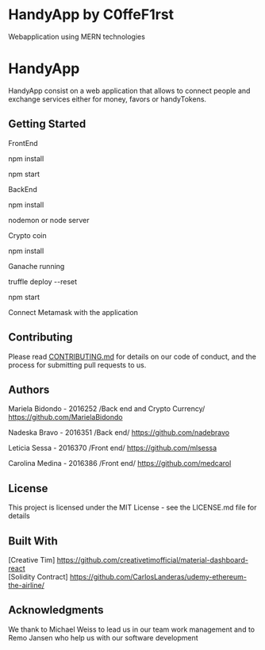 # HandyApp by  C0ffeF1rst
Webapplication using MERN technologies 

# HandyApp

HandyApp consist on a web application that allows to connect people and exchange services either for money, favors or handyTokens.

## Getting Started

FrontEnd

npm install 

npm start

BackEnd

npm install

nodemon or node server

Crypto coin

npm install

Ganache running 

truffle deploy --reset

npm start 

Connect Metamask with the application

## Contributing

Please read [CONTRIBUTING.md](https://gist.github.com/PurpleBooth/b24679402957c63ec426) for details on our code of conduct, and the process for submitting pull requests to us.

## Authors
Mariela Bidondo - 2016252 /Back end and Crypto Currency/ https://github.com/MarielaBidondo

Nadeska Bravo - 2016351 /Back end/ https://github.com/nadebravo

Leticia Sessa - 2016370 /Front end/  https://github.com/mlsessa

Carolina Medina - 2016386 /Front end/ https://github.com/medcarol

## License
This project is licensed under the MIT License - see the LICENSE.md file for details

## Built With

[Creative Tim] https://github.com/creativetimofficial/material-dashboard-react                                  
[Solidity Contract] https://github.com/CarlosLanderas/udemy-ethereum-the-airline/

## Acknowledgments

We thank to Michael Weiss to lead us in our team work management
and to Remo Jansen who help us with our software development
